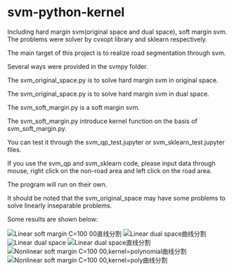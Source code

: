 # svm-python-kernel
Including hard margin svm(original space and dual space), soft margin svm. The problems were solver by cvxopt library and sklearn respectively.

The main target of this project is to realize road segmentation through svm.

Several ways were provided in the svmpy folder.

The svm_original_space.py is to solve hard margin svm in original space.

The svm_original_space.py is to solve hard margin svm in dual space.

The svm_soft_margin.py is a soft margin svm.

The svm_soft_margin.py introduce kernel function on the basis of svm_soft_margin.py.

You can test it through the svm_qp_test.jupyter or svm_sklearn_test.jupyter files.

If you use the svm_qp and svm_sklearn code, please input data through mouse, right click on the non-road area and left click on the road area.

The program will run on their own.

It should be noted that the svm_original_space may have some problems to solve linearly inseparable problems.

Some results are shown below:

![Linear soft margin C=100 00直线分割](https://user-images.githubusercontent.com/49311079/195759158-37f66b5c-6b01-4d43-8a08-855a762a0e58.png)
![Linear dual space曲线分割](https://user-images.githubusercontent.com/49311079/195758910-cb1dd085-5128-49af-9dba-2bafcdddaf94.png)
![Linear dual space](https://user-images.githubusercontent.com/49311079/195758898-8ff8b3a7-8559-4e3a-9e7c-07e78cbb1655.png)
![Linear dual space直线分割](https://user-images.githubusercontent.com/49311079/195758916-29c60bdc-72ba-4822-8bb8-f7605df91e96.png)
![Nonlinear soft margin C=100 00,kernel=polynomial曲线分割](https://user-images.githubusercontent.com/49311079/195758947-082bba31-087e-4c58-a580-949a8d6bfb66.png)
![Nonlinear soft margin C=100 00,kernel=poly曲线分割](https://user-images.githubusercontent.com/49311079/195759012-dcc192d7-ed68-4018-94a4-dd0f3cc5889a.png)
